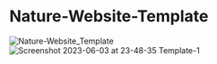 # Nature-Website-Template
![Nature-Website_Template](https://user-images.githubusercontent.com/96956110/205648764-682582e8-f597-4b0f-98b5-4418837e9ee5.jpg)
![Screenshot 2023-06-03 at 23-48-35 Template-1](https://github.com/Sina-Darvish/Nature-Website-Template/assets/96956110/dacf5dbc-ad46-4656-a62f-64ce74f0e2a6)
